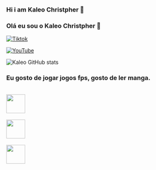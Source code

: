 ### Hi i am Kaleo Christpher 👋

### Olá eu sou o Kaleo Christpher  👋

[![Tiktok](https://img.shields.io/badge/TikTok-000000?style=for-the-badge&logo=tiktok&logoColor=white)](https://www.tiktok.com/@kaleochristpher?_t=8hPOFbVRiTN&_r=1)

[![YouTube](https://img.shields.io/badge/YouTube-FF0000?style=for-the-badge&logo=youtube&logoColor=white)](https://www.youtube.com/@kaleoduchy)

![Kaleo GitHub stats](https://github-readme-stats.vercel.app/api?username=kaleoduchy&show_icons=true&theme=tokyonight)

### Eu gosto de jogar jogos fps, gosto de ler manga.

<div style="display: inline_block"><br/>
  <img src="https://cdn.jsdelivr.net/gh/devicons/devicon/icons/aftereffects/aftereffects-plain.svg" width="50" />
</div>

<div style="display: inline_block"><br/>
  <img src="https://cdn.jsdelivr.net/gh/devicons/devicon/icons/blender/blender-original.svg" width="50" />
</div>

<div style="display: inline_block"><br/>
  <img src="https://cdn.jsdelivr.net/gh/devicons/devicon/icons/c/c-original.svg" width="50" />
</div>
